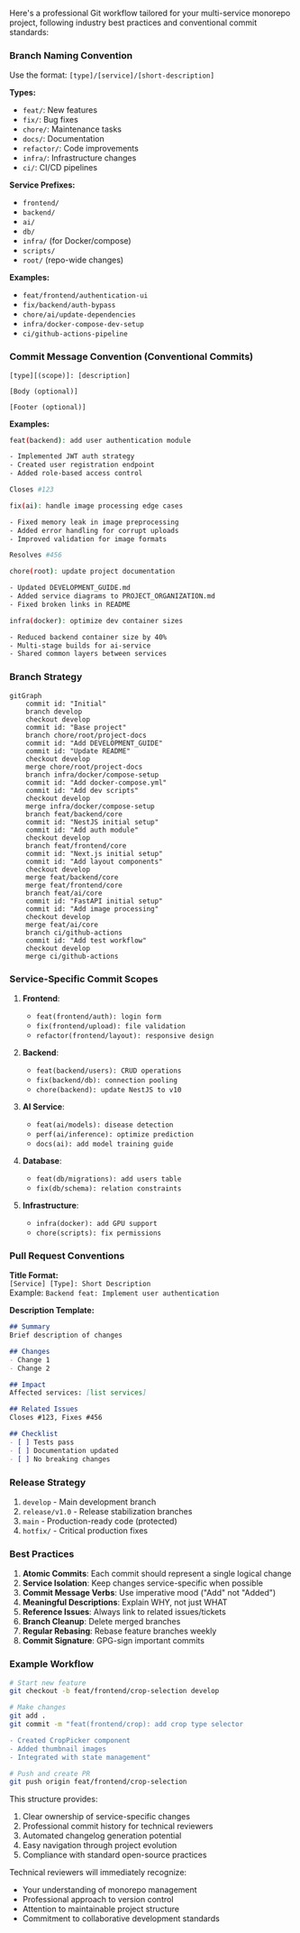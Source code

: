Here's a professional Git workflow tailored for your multi-service monorepo project, following industry best practices and conventional commit standards:

### Branch Naming Convention

Use the format: `[type]/[service]/[short-description]`

**Types:**

- `feat/`: New features
- `fix/`: Bug fixes
- `chore/`: Maintenance tasks
- `docs/`: Documentation
- `refactor/`: Code improvements
- `infra/`: Infrastructure changes
- `ci/`: CI/CD pipelines

**Service Prefixes:**

- `frontend/`
- `backend/`
- `ai/`
- `db/`
- `infra/` (for Docker/compose)
- `scripts/`
- `root/` (repo-wide changes)

**Examples:**

- `feat/frontend/authentication-ui`
- `fix/backend/auth-bypass`
- `chore/ai/update-dependencies`
- `infra/docker-compose-dev-setup`
- `ci/github-actions-pipeline`

### Commit Message Convention (Conventional Commits)

```
[type][(scope)]: [description]

[Body (optional)]

[Footer (optional)]
```

**Examples:**

```bash
feat(backend): add user authentication module

- Implemented JWT auth strategy
- Created user registration endpoint
- Added role-based access control

Closes #123
```

```bash
fix(ai): handle image processing edge cases

- Fixed memory leak in image preprocessing
- Added error handling for corrupt uploads
- Improved validation for image formats

Resolves #456
```

```bash
chore(root): update project documentation

- Updated DEVELOPMENT_GUIDE.md
- Added service diagrams to PROJECT_ORGANIZATION.md
- Fixed broken links in README
```

```bash
infra(docker): optimize dev container sizes

- Reduced backend container size by 40%
- Multi-stage builds for ai-service
- Shared common layers between services
```

### Branch Strategy

```mermaid
gitGraph
    commit id: "Initial"
    branch develop
    checkout develop
    commit id: "Base project"
    branch chore/root/project-docs
    commit id: "Add DEVELOPMENT_GUIDE"
    commit id: "Update README"
    checkout develop
    merge chore/root/project-docs
    branch infra/docker/compose-setup
    commit id: "Add docker-compose.yml"
    commit id: "Add dev scripts"
    checkout develop
    merge infra/docker/compose-setup
    branch feat/backend/core
    commit id: "NestJS initial setup"
    commit id: "Add auth module"
    checkout develop
    branch feat/frontend/core
    commit id: "Next.js initial setup"
    commit id: "Add layout components"
    checkout develop
    merge feat/backend/core
    merge feat/frontend/core
    branch feat/ai/core
    commit id: "FastAPI initial setup"
    commit id: "Add image processing"
    checkout develop
    merge feat/ai/core
    branch ci/github-actions
    commit id: "Add test workflow"
    checkout develop
    merge ci/github-actions
```

### Service-Specific Commit Scopes

1. **Frontend**:
   - `feat(frontend/auth): login form`
   - `fix(frontend/upload): file validation`
   - `refactor(frontend/layout): responsive design`

2. **Backend**:
   - `feat(backend/users): CRUD operations`
   - `fix(backend/db): connection pooling`
   - `chore(backend): update NestJS to v10`

3. **AI Service**:
   - `feat(ai/models): disease detection`
   - `perf(ai/inference): optimize prediction`
   - `docs(ai): add model training guide`

4. **Database**:
   - `feat(db/migrations): add users table`
   - `fix(db/schema): relation constraints`

5. **Infrastructure**:
   - `infra(docker): add GPU support`
   - `chore(scripts): fix permissions`

### Pull Request Conventions

**Title Format:**  
`[Service] [Type]: Short Description`  
Example: `Backend feat: Implement user authentication`

**Description Template:**

```markdown
## Summary
Brief description of changes

## Changes
- Change 1
- Change 2

## Impact
Affected services: [list services]

## Related Issues
Closes #123, Fixes #456

## Checklist
- [ ] Tests pass
- [ ] Documentation updated
- [ ] No breaking changes
```

### Release Strategy

1. `develop` - Main development branch
2. `release/v1.0` - Release stabilization branches
3. `main` - Production-ready code (protected)
4. `hotfix/` - Critical production fixes

### Best Practices

1. **Atomic Commits**: Each commit should represent a single logical change
2. **Service Isolation**: Keep changes service-specific when possible
3. **Commit Message Verbs**: Use imperative mood ("Add" not "Added")
4. **Meaningful Descriptions**: Explain WHY, not just WHAT
5. **Reference Issues**: Always link to related issues/tickets
6. **Branch Cleanup**: Delete merged branches
7. **Regular Rebasing**: Rebase feature branches weekly
8. **Commit Signature**: GPG-sign important commits

### Example Workflow

```bash
# Start new feature
git checkout -b feat/frontend/crop-selection develop

# Make changes
git add .
git commit -m "feat(frontend/crop): add crop type selector

- Created CropPicker component
- Added thumbnail images
- Integrated with state management"

# Push and create PR
git push origin feat/frontend/crop-selection
```

This structure provides:

1. Clear ownership of service-specific changes
2. Professional commit history for technical reviewers
3. Automated changelog generation potential
4. Easy navigation through project evolution
5. Compliance with standard open-source practices

Technical reviewers will immediately recognize:

- Your understanding of monorepo management
- Professional approach to version control
- Attention to maintainable project structure
- Commitment to collaborative development standards
